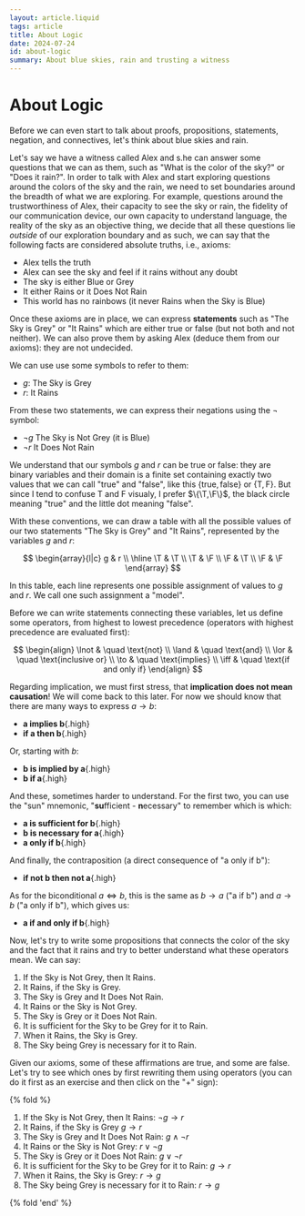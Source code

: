 ```yaml
---
layout: article.liquid
tags: article
title: About Logic
date: 2024-07-24
id: about-logic
summary: About blue skies, rain and trusting a witness
---
```


# About Logic

Before we can even start to talk about proofs, propositions, statements, negation, and connectives, let's think about blue skies and rain.

Let's say we have a witness called Alex and s.he can answer some questions that we can as them, such as "What is the color of the sky?" or "Does it rain?". In order to talk with Alex and start exploring questions around the colors of the sky and the rain, we need to set boundaries around the breadth of what we are exploring. For example, questions around the trustworthiness of Alex, their capacity to see the sky or rain, the fidelity of our communication device, our own capacity to understand language, the reality of the sky as an objective thing, we decide that all these questions lie _outside_ of our exploration boundary and as such, we can say that the following facts are considered absolute truths, i.e., axioms:

- Alex tells the truth
- Alex can see the sky and feel if it rains without any doubt
- The sky is either Blue or Grey
- It either Rains or it Does Not Rain
- This world has no rainbows (it never Rains when the Sky is Blue)

Once these axioms are in place, we can express **statements** such as "The Sky is Grey" or "It Rains" which are either true or false (but not both and not neither). We can also prove them by asking Alex (deduce them from our axioms): they are not undecided.

We can use use some symbols to refer to them:

- $g$: The Sky is Grey
- $r$: It Rains

From these two statements, we can express their negations using the $\lnot$ symbol:

- $\lnot g$ The Sky is Not Grey (it is Blue)
- $\lnot r$ It Does Not Rain

We understand that our symbols $g$ and $r$ can be true or false: they are binary variables and their domain is a finite set containing exactly two values that we can call "true" and "false", like this $\{\text{true}, \text{false}\}$ or $\{\text{T},\text{F}\}$. But since I tend to confuse T and F visualy, I prefer $\{\T,\F\}$, the black circle meaning "true" and the little dot meaning "false".

With these conventions, we can draw a table with all the possible values of our two statements "The Sky is Grey" and "It Rains", represented by the variables $g$ and $r$:

$$
\begin{array}{l|c}
g & r \\
\hline
\T & \T \\
\T & \F \\
\F & \T \\
\F & \F
\end{array}
$$

In this table, each line represents one possible assignment of values to $g$ and $r$. We call one such assignment a "model".

Before we can write statements connecting these variables, let us define some operators, from highest to lowest precedence (operators with highest precedence are evaluated first):

$$
\begin{align}
\lnot & \quad \text{not} \\
\land & \quad \text{and} \\
\lor & \quad \text{inclusive or} \\
\to & \quad \text{implies} \\
\iff & \quad \text{if and only if}
\end{align}
$$

Regarding implication, we must first stress, that **implication does not mean causation**! We will come back to this later. For now we should know that there are many ways to express $a \to b$:

- **a implies b**{.high}
- **if a then b**{.high}

Or, starting with $b$:

- **b is implied by a**{.high}
- **b if a**{.high}

And these, sometimes harder to understand. For the first two, you can use the "sun" mnemonic, "**su**fficient - **n**ecessary" to remember which is which:

- **a is sufficient for b**{.high}
- **b is necessary for a**{.high}
- **a only if b**{.high}

And finally, the contraposition (a direct consequence of "a only if b"):

- **if not b then not a**{.high}

As for the biconditional $a \iff b$, this is the same as $b \to a$ ("a if b") and $a \to b$ ("a only if b"), which gives us:

- **a if and only if b**{.high}

Now, let's try to write some propositions that connects the color of the sky and the fact that it rains and try to better understand what these operators mean. We can say:

1. If the Sky is Not Grey, then It Rains.
1. It Rains, if the Sky is Grey.
1. The Sky is Grey and It Does Not Rain.
1. It Rains or the Sky is Not Grey.
1. The Sky is Grey or it Does Not Rain.
1. It is sufficient for the Sky to be Grey for it to Rain.
1. When it Rains, the Sky is Grey.
1. The Sky being Grey is necessary for it to Rain.

Given our axioms, some of these affirmations are true, and some are false. Let's try to see which ones by first rewriting them using operators (you can do it first as an exercise and then click on the "+" sign):

{% fold %}

1. If the Sky is Not Grey, then It Rains: $\lnot g \to r$
1. It Rains, if the Sky is Grey $g \to r$
1. The Sky is Grey and It Does Not Rain: $g \land \lnot r$
1. It Rains or the Sky is Not Grey: $r \lor \lnot g$
1. The Sky is Grey or it Does Not Rain: $g \lor \lnot r$
1. It is sufficient for the Sky to be Grey for it to Rain: $g \to r$
1. When it Rains, the Sky is Grey: $r \to g$
1. The Sky being Grey is necessary for it to Rain: $r \to g$

{% fold 'end' %}
